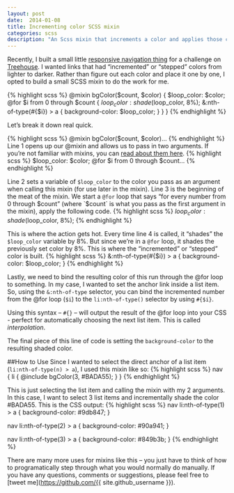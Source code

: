 ```yaml
---
layout: post
date:  2014-01-08
title: Incrementing color SCSS mixin
categories: scss
description: "An Scss mixin that increments a color and applies those colors to a navigation list."
---
```

Recently, I built a small little [responsive navigation thing](http://codepen.io/motoxer4533/full/FcqEs) for a challenge on [Treehouse](http://teamtreehouse.com). I wanted links that had “incremented” or “stepped” colors from lighter to darker. Rather than figure out each color and place it one by one, I opted to build a small SCSS mixin to do the work for me.

<!-- more -->
{% highlight scss %}
@mixin bgColor($count, $color) {
  $loop_color: $color;
  @for $i from 0 through $count {
    $loop_color: shade($loop_color, 8%);
    &:nth-of-type(#{$i}) > a {
      background-color: $loop_color;
    }
  }
}
{% endhighlight %}<br>

Let’s break it down real quick.

{% highlight scss %}
@mixin bgColor($count, $color)...
{% endhighlight %}<br>
Line 1 opens up our @mixin and allows us to pass in two arguments. If you’re not familiar with mixins, you can [read about them here](http://thesassway.com/intermediate/leveraging-sass-mixins-for-cleaner-code).
{% highlight scss %}
$loop_color: $color;
@for $i from 0 through $count...
{% endhighlight %}<br>

Line 2 sets a variable of `$loop_color` to the color you pass as an argument when calling this mixin (for use later in the mixin). Line 3 is the beginning of the meat of the mixin. We start a `@for` loop that says “for every number from 0 through $count” (where `$count` is what you pass as the first argument in the mixin), apply the following code.
{% highlight scss %}
$loop_color: shade($loop_color, 8%);
{% endhighlight %}<br>

This is where the action gets hot. Every time line 4 is called, it “shades” the `$loop_color` variable by 8%. But since we’re in a `@for` loop, it shades the previously set color by 8%. This is where the “incremented” or “stepped” color is built.
{% highlight scss %}
&:nth-of-type(#{$i}) > a {
  background-color: $loop_color;
}
{% endhighlight %}<br>

Lastly, we need to bind the resulting color of this run through the @for loop to something. In my case, I wanted to set the anchor link inside a list item. So, using the `&:nth-of-type` selector, you can bind the incremented number from the @for loop (`$i`) to the `li:nth-of-type()` selector by using `#{$i}`.

Using this syntax &ndash; `#{}` &ndash; will output the result of the @for loop into your CSS - perfect for automatically choosing the next list item. This is called *interpolation*.

The final piece of this line of code is setting the `background-color` to the resulting shaded color.

##How to Use
Since I wanted to select the direct anchor of a list item (`li:nth-of-type(n) > a`), I used this mixin like so:
{% highlight scss %}
nav {
  li {
    @include bgColor(3, #BADA55);
  }
}
{% endhighlight %}<br>

This is just selecting the list item and calling the mixin with my 2 arguments. In this case, I want to select 3 list items and incrementally shade the color #BADA55. This is the CSS output:
{% highlight scss %}
nav li:nth-of-type(1) > a {
  background-color: #9db847;
}

nav li:nth-of-type(2) > a {
  background-color: #90a941;
}

nav li:nth-of-type(3) > a {
  background-color: #849b3b;
}
{% endhighlight %}<br>


There are many more uses for mixins like this &ndash; you just have to think of how to programatically step through what you would normally do manually. If you have any questions, comments or suggestions, please feel free to [tweet me](https://github.com/{{ site.github_username }}).

